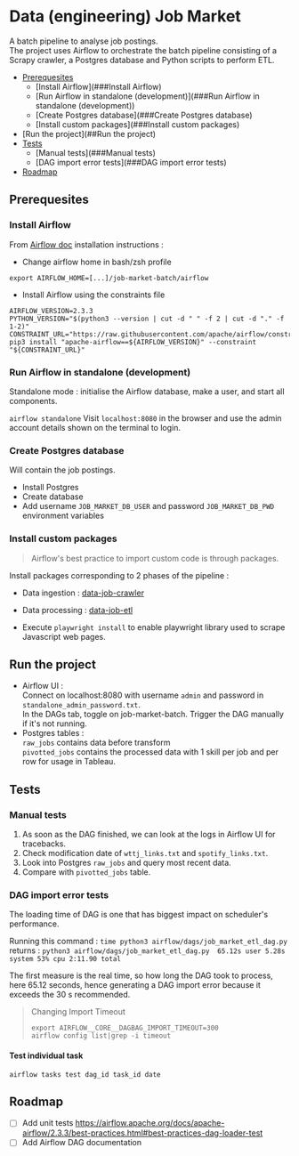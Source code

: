 # Data (engineering) Job Market

A batch pipeline to analyse job postings.<br>
The project uses Airflow to orchestrate the batch pipeline consisting of a Scrapy crawler, a Postgres database and Python scripts to perform ETL.

- [Prerequesites](##Prerequesites)
  - [Install Airflow](###Install Airflow)
  - [Run Airflow in standalone (development)](###Run Airflow in standalone (development))
  - [Create Postgres database](###Create Postgres database)
  - [Install custom packages](###Install custom packages)
- [Run the project](##Run the project)
- [Tests](##Tests)
  - [Manual tests](###Manual tests)
  - [DAG import error tests](###DAG import error tests)
- [Roadmap](##Roadmap)

## Prerequesites
### Install Airflow

From [Airflow doc](https://airflow.apache.org/docs/apache-airflow/stable/installation/installing-from-pypi.html) installation instructions :

- Change airflow home in bash/zsh profile

```export AIRFLOW_HOME=[...]/job-market-batch/airflow```

- Install Airflow using the constraints file

```
AIRFLOW_VERSION=2.3.3
PYTHON_VERSION="$(python3 --version | cut -d " " -f 2 | cut -d "." -f 1-2)"
CONSTRAINT_URL="https://raw.githubusercontent.com/apache/airflow/constraints-${AIRFLOW_VERSION}/constraints-${PYTHON_VERSION}.txt"
pip3 install "apache-airflow==${AIRFLOW_VERSION}" --constraint "${CONSTRAINT_URL}"
```

### Run Airflow in standalone (development)
Standalone mode : initialise the Airflow database, make a user, and start all components.

```airflow standalone```
Visit `localhost:8080` in the browser and use the admin account details shown on the terminal to login.

### Create Postgres database

Will contain the job postings.
- Install Postgres
- Create database
- Add username `JOB_MARKET_DB_USER` and password `JOB_MARKET_DB_PWD` environment variables 

### Install custom packages

> Airflow's best practice to import custom code is through packages.

Install packages corresponding to 2 phases of the pipeline :
- Data ingestion : [data-job-crawler](https://pypi.org/project/data-job-crawler/)
- Data processing : [data-job-etl](https://pypi.org/project/data-job-etl/)

- Execute `playwright install` to enable playwright library used to scrape Javascript web pages.

## Run the project

- Airflow UI :<br>
Connect on localhost:8080 with username `admin` and password in `standalone_admin_password.txt`.<br> 
In the DAGs tab, toggle on job-market-batch. Trigger the DAG manually if it's not running.
- Postgres tables :<br> `raw_jobs` contains data before transform<br> `pivotted_jobs` contains the processed data with 1 skill per job and per row for usage in Tableau.

## Tests

### Manual tests

1. As soon as the DAG finished, we can look at the logs in Airflow UI for tracebacks.
2. Check modification date of `wttj_links.txt` and `spotify_links.txt`.
3. Look into Postgres `raw_jobs` and query most recent data.
4. Compare with `pivotted_jobs` table.

### DAG import error tests

The loading time of DAG is one that has biggest impact on scheduler's performance.

Running this command : `time python3 airflow/dags/job_market_etl_dag.py`
returns : `python3 airflow/dags/job_market_etl_dag.py  65.12s user 5.28s system 53% cpu 2:11.90 total`

The first measure is the real time, so how long the DAG took to process, here 65.12 seconds, hence generating a DAG import error because it exceeds the 30 s recommended.

> Changing Import Timeout
> 
> `export AIRFLOW__CORE__DAGBAG_IMPORT_TIMEOUT=300`<br>
> `airflow config list|grep -i timeout`

#### Test individual task

`airflow tasks test dag_id task_id date`

## Roadmap

- [ ] Add unit tests https://airflow.apache.org/docs/apache-airflow/2.3.3/best-practices.html#best-practices-dag-loader-test
- [ ] Add Airflow DAG documentation
